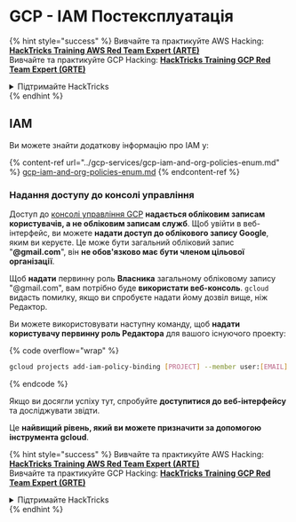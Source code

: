 # GCP - IAM Постексплуатація

{% hint style="success" %}
Вивчайте та практикуйте AWS Hacking:<img src="../../../.gitbook/assets/image (1).png" alt="" data-size="line">[**HackTricks Training AWS Red Team Expert (ARTE)**](https://training.hacktricks.xyz/courses/arte)<img src="../../../.gitbook/assets/image (1).png" alt="" data-size="line">\
Вивчайте та практикуйте GCP Hacking: <img src="../../../.gitbook/assets/image (2).png" alt="" data-size="line">[**HackTricks Training GCP Red Team Expert (GRTE)**<img src="../../../.gitbook/assets/image (2).png" alt="" data-size="line">](https://training.hacktricks.xyz/courses/grte)

<details>

<summary>Підтримайте HackTricks</summary>

* Перевірте [**плани підписки**](https://github.com/sponsors/carlospolop)!
* **Приєднуйтесь до** 💬 [**групи Discord**](https://discord.gg/hRep4RUj7f) або [**групи Telegram**](https://t.me/peass) або **слідкуйте** за нами в **Twitter** 🐦 [**@hacktricks\_live**](https://twitter.com/hacktricks\_live)**.**
* **Діліться хакерськими трюками, подаючи PR до** [**HackTricks**](https://github.com/carlospolop/hacktricks) та [**HackTricks Cloud**](https://github.com/carlospolop/hacktricks-cloud) репозиторіїв на github.

</details>
{% endhint %}

## IAM <a href="#service-account-impersonation" id="service-account-impersonation"></a>

Ви можете знайти додаткову інформацію про IAM у:

{% content-ref url="../gcp-services/gcp-iam-and-org-policies-enum.md" %}
[gcp-iam-and-org-policies-enum.md](../gcp-services/gcp-iam-and-org-policies-enum.md)
{% endcontent-ref %}

### Надання доступу до консолі управління <a href="#granting-access-to-management-console" id="granting-access-to-management-console"></a>

Доступ до [консолі управління GCP](https://console.cloud.google.com) **надається обліковим записам користувачів, а не обліковим записам служб**. Щоб увійти в веб-інтерфейс, ви можете **надати доступ до облікового запису Google**, яким ви керуєте. Це може бути загальний обліковий запис "**@gmail.com**", він **не обов'язково має бути членом цільової організації**.

Щоб **надати** первинну роль **Власника** загальному обліковому запису "@gmail.com", вам потрібно буде **використати веб-консоль**. `gcloud` видасть помилку, якщо ви спробуєте надати йому дозвіл вище, ніж Редактор.

Ви можете використовувати наступну команду, щоб **надати користувачу первинну роль Редактора** для вашого існуючого проекту:

{% code overflow="wrap" %}
```bash
gcloud projects add-iam-policy-binding [PROJECT] --member user:[EMAIL] --role roles/editor
```
{% endcode %}

Якщо ви досягли успіху тут, спробуйте **доступитися до веб-інтерфейсу** та досліджувати звідти.

Це **найвищий рівень, який ви можете призначити за допомогою інструмента gcloud**.

{% hint style="success" %}
Вивчайте та практикуйте AWS Hacking:<img src="../../../.gitbook/assets/image (1).png" alt="" data-size="line">[**HackTricks Training AWS Red Team Expert (ARTE)**](https://training.hacktricks.xyz/courses/arte)<img src="../../../.gitbook/assets/image (1).png" alt="" data-size="line">\
Вивчайте та практикуйте GCP Hacking: <img src="../../../.gitbook/assets/image (2).png" alt="" data-size="line">[**HackTricks Training GCP Red Team Expert (GRTE)**<img src="../../../.gitbook/assets/image (2).png" alt="" data-size="line">](https://training.hacktricks.xyz/courses/grte)

<details>

<summary>Підтримайте HackTricks</summary>

* Перевірте [**плани підписки**](https://github.com/sponsors/carlospolop)!
* **Приєднуйтесь до** 💬 [**групи Discord**](https://discord.gg/hRep4RUj7f) або [**групи Telegram**](https://t.me/peass) або **слідкуйте** за нами в **Twitter** 🐦 [**@hacktricks\_live**](https://twitter.com/hacktricks\_live)**.**
* **Діліться хакерськими трюками, надсилаючи PR до** [**HackTricks**](https://github.com/carlospolop/hacktricks) та [**HackTricks Cloud**](https://github.com/carlospolop/hacktricks-cloud) репозиторіїв на github.

</details>
{% endhint %}
